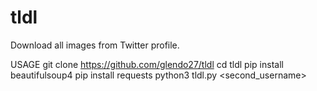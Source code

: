 # tldl
Download all images from Twitter profile.

USAGE
git clone https://github.com/glendo27/tldl
cd tldl
pip install beautifulsoup4
pip install requests
python3 tldl.py <username> <second_username>
